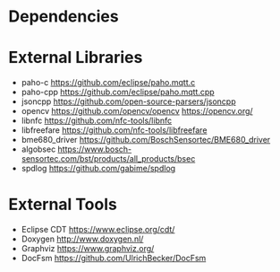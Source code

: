 Dependencies
============

# External Libraries
- paho-c https://github.com/eclipse/paho.mqtt.c
- paho-cpp https://github.com/eclipse/paho.mqtt.cpp
- jsoncpp https://github.com/open-source-parsers/jsoncpp
- opencv https://github.com/opencv/opencv https://opencv.org/
- libnfc https://github.com/nfc-tools/libnfc
- libfreefare https://github.com/nfc-tools/libfreefare
- bme680_driver https://github.com/BoschSensortec/BME680_driver 
- algobsec https://www.bosch-sensortec.com/bst/products/all_products/bsec 
- spdlog https://github.com/gabime/spdlog 

# External Tools
- Eclipse CDT https://www.eclipse.org/cdt/
- Doxygen http://www.doxygen.nl/
- Graphviz https://www.graphviz.org/
- DocFsm https://github.com/UlrichBecker/DocFsm
